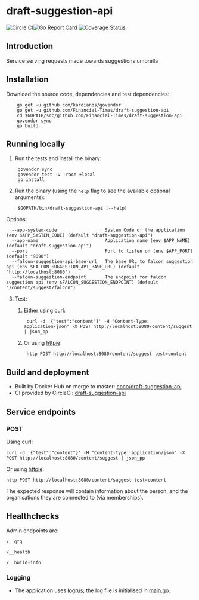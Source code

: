 # draft-suggestion-api

[![Circle CI](https://circleci.com/gh/Financial-Times/draft-suggestion-api/tree/master.png?style=shield)](https://circleci.com/gh/Financial-Times/draft-suggestion-api/tree/master)[![Go Report Card](https://goreportcard.com/badge/github.com/Financial-Times/draft-suggestion-api)](https://goreportcard.com/report/github.com/Financial-Times/draft-suggestion-api) [![Coverage Status](https://coveralls.io/repos/github/Financial-Times/draft-suggestion-api/badge.svg)](https://coveralls.io/github/Financial-Times/draft-suggestion-api)

## Introduction

Service serving requests made towards suggestions umbrella

## Installation

Download the source code, dependencies and test dependencies:

        go get -u github.com/kardianos/govendor
        go get -u github.com/Financial-Times/draft-suggestion-api
        cd $GOPATH/src/github.com/Financial-Times/draft-suggestion-api
        govendor sync
        go build .

## Running locally

1. Run the tests and install the binary:

        govendor sync
        govendor test -v -race +local
        go install

2. Run the binary (using the `help` flag to see the available optional arguments):

        $GOPATH/bin/draft-suggestion-api [--help]

Options:

      --app-system-code                  System Code of the application (env $APP_SYSTEM_CODE) (default "draft-suggestion-api")
      --app-name                         Application name (env $APP_NAME) (default "draft-suggestion-api")
      --port                             Port to listen on (env $APP_PORT) (default "9090")
      --falcon-suggestion-api-base-url   The base URL to falcon suggestion api (env $FALCON_SUGGESTION_API_BASE_URL) (default "http://localhost:8080")
      --falcon-suggestion-endpoint       The endpoint for falcon suggestion api (env $FALCON_SUGGESTION_ENDPOINT) (default "/content/suggest/falcon")
        
3. Test:

    1. Either using curl:

            curl -d '{"test":"content"}' -H "Content-Type: application/json" -X POST http://localhost:8080/content/suggest | json_pp

    1. Or using [httpie](https://github.com/jkbrzt/httpie):

            http POST http://localhost:8080/content/suggest test=content

## Build and deployment

* Built by Docker Hub on merge to master: [coco/draft-suggestion-api](https://hub.docker.com/r/coco/draft-suggestion-api/)
* CI provided by CircleCI: [draft-suggestion-api](https://circleci.com/gh/Financial-Times/draft-suggestion-api)

## Service endpoints

### POST

Using curl:

    curl -d '{"test":"content"}' -H "Content-Type: application/json" -X POST http://localhost:8080/content/suggest | json_pp

Or using [httpie](https://github.com/jkbrzt/httpie):

    http POST http://localhost:8080/content/suggest test=content

The expected response will contain information about the person, and the organisations they are connected to (via memberships).

## Healthchecks
Admin endpoints are:

`/__gtg`

`/__health`

`/__build-info`

### Logging

* The application uses [logrus](https://github.com/Sirupsen/logrus); the log file is initialised in [main.go](main.go).